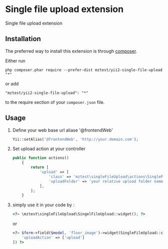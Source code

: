 Single file upload extension
============================
Single file upload extension

Installation
------------

The preferred way to install this extension is through [composer](http://getcomposer.org/download/).

Either run

```
php composer.phar require --prefer-dist mztest/yii2-single-file-upload "*"
```

or add

```
"mztest/yii2-single-file-upload": "*"
```

to the require section of your `composer.json` file.


Usage
-----
1. Define your web base url aliase '@frontendWeb'
    
    ```php
    Yii::setAlias('@frontendWeb', 'http://your.domain.com');
    ```

2. Set upload action at your controller
    
    ```php
    public function actions()
        {
            return [
                'upload' => [
                    'class' => 'mztest\singleFileUpload\actions\SingleFileUploadAction',
                    'uploadFolder' => 'your relative upload folder name.',
                ],
            ];
        }
    ```

3. simply use it in your code by  :

    ```php
    <?= \mztest\singleFileUpload\SingelFileUpload::widget(); ?>
    ```

    or

    ```php
    <?= $form->field($model, 'floor_image')->widget(SingleFileUpload::className(), [
        'uploadAction' => ['upload']
    ]) ?>
    ```
